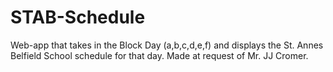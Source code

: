 # STAB-Schedule
Web-app that takes in the Block Day (a,b,c,d,e,f) and displays the St. Annes Belfield School schedule for that day. Made at request of Mr. JJ Cromer. 
